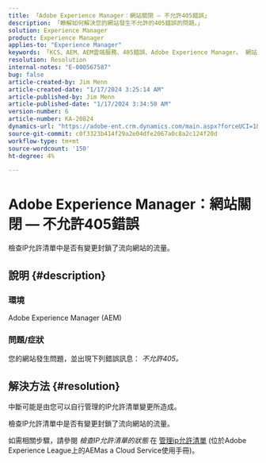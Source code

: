 ```yaml
---
title: 「Adobe Experience Manager：網站關閉 — 不允許405錯誤」
description: 「瞭解如何解決您的網站發生不允許的405錯誤的問題。」
solution: Experience Manager
product: Experience Manager
applies-to: "Experience Manager"
keywords: 「KCS、AEM、AEM雲端服務、405錯誤、Adobe Experience Manager。 網站關閉，疑難排解」
resolution: Resolution
internal-notes: "E-000567587"
bug: false
article-created-by: Jim Menn
article-created-date: "1/17/2024 3:25:14 AM"
article-published-by: Jim Menn
article-published-date: "1/17/2024 3:34:50 AM"
version-number: 6
article-number: KA-20824
dynamics-url: "https://adobe-ent.crm.dynamics.com/main.aspx?forceUCI=1&pagetype=entityrecord&etn=knowledgearticle&id=07867202-e8b4-ee11-a569-6045bd006268"
source-git-commit: c0f3323b414f29a2e04dfe2067a0c8a2c124f20d
workflow-type: tm+mt
source-wordcount: '150'
ht-degree: 4%

---
```


# Adobe Experience Manager：網站關閉 — 不允許405錯誤


檢查IP允許清單中是否有變更封鎖了流向網站的流量。

## 說明 {#description}


### 環境

Adobe Experience Manager (AEM)



### 問題/症狀

您的網站發生問題，並出現下列錯誤訊息： *不允許405。*


## 解決方法 {#resolution}


中斷可能是由您可以自行管理的IP允許清單變更所造成。

檢查IP允許清單中是否有變更封鎖了流向網站的流量。

如需相關步驟，請參閱 *檢查IP允許清單的狀態* 在 [管理ip允許清單](https://experienceleague.adobe.com/docs/experience-manager-cloud-service/content/implementing/using-cloud-manager/ip-allow-lists/managing-ip-allow-lists.html?lang=en) (位於Adobe Experience League上的AEMas a Cloud Service使用手冊)。

